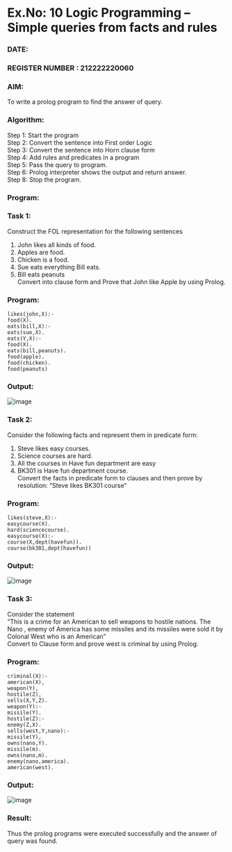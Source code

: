 # Ex.No: 10  Logic Programming –  Simple queries from facts and rules
### DATE:                                                                         
### REGISTER NUMBER : 212222220060
### AIM: 
To write a prolog program to find the answer of query. 
###  Algorithm:
 Step 1: Start the program <br> 
 Step 2: Convert the sentence into First order Logic  <br> 
 Step 3:  Convert the sentence into Horn clause form  <br> 
 Step 4: Add rules and predicates in a program   <br> 
 Step 5:  Pass the query to program. <br> 
 Step 6: Prolog interpreter shows the output and return answer. <br> 
 Step 8:  Stop the program.
### Program:
### Task 1:
Construct the FOL representation for the following sentences <br> 
1.	John likes all kinds of food.  <br> 
2.	Apples are food.  <br> 
3.	Chicken is a food.  <br> 
4.	Sue eats everything Bill eats. <br> 
5.	 Bill eats peanuts  <br> 
   Convert into clause form and Prove that John like Apple by using Prolog. <br> 
### Program:
```
likes(john,X):-
food(X). 
eats(bill,X):-
eats(sue,X). 
eats(Y,X):-
food(X).
eats(bill,peanuts). 
food(apple). 
food(chicken). 
food(peanuts)
```


### Output:
![image](https://github.com/Gopika-5/AI_Lab_2023-24/assets/147976522/939cc193-25c2-4cce-808a-bd0bb26dd1ab)


### Task 2:
Consider the following facts and represent them in predicate form: <br>              
1.	Steve likes easy courses. <br> 
2.	Science courses are hard. <br> 
3. All the courses in Have fun department are easy <br> 
4. BK301 is Have fun department course.<br> 
Convert the facts in predicate form to clauses and then prove by resolution: “Steve likes BK301 course”<br> 

### Program:
```
likes(steve,X):-
easycourse(X). 
hard(sciencecourse). 
easycourse(X):-
course(X,dept(havefun)). 
course(bk301,dept(havefun))
```


### Output:
![image](https://github.com/Gopika-5/AI_Lab_2023-24/assets/147976522/1b6e5205-727a-4838-8475-bcde5ed2c005)


### Task 3:
Consider the statement <br> 
“This is a crime for an American to sell weapons to hostile nations. The Nano , enemy of America has some missiles and its missiles were sold it by Colonal West who is an American” <br> 
Convert to Clause form and prove west is criminal by using Prolog.<br> 
### Program:
```
criminal(X):-
american(X), 
weapon(Y), 
hostile(Z), 
sells(X,Y,Z). 
weapon(Y):-
missile(Y). 
hostile(Z):-
enemy(Z,X). 
sells(west,Y,nano):-
missile(Y), 
owns(nano,Y). 
missile(m).
owns(nano,m). 
enemy(nano,america). 
american(west).
```

### Output:
![image](https://github.com/Gopika-5/AI_Lab_2023-24/assets/147976522/68fdd54d-4201-4bbd-abdb-216a4e925777)


### Result:
Thus the prolog programs were executed successfully and the answer of query was found.
